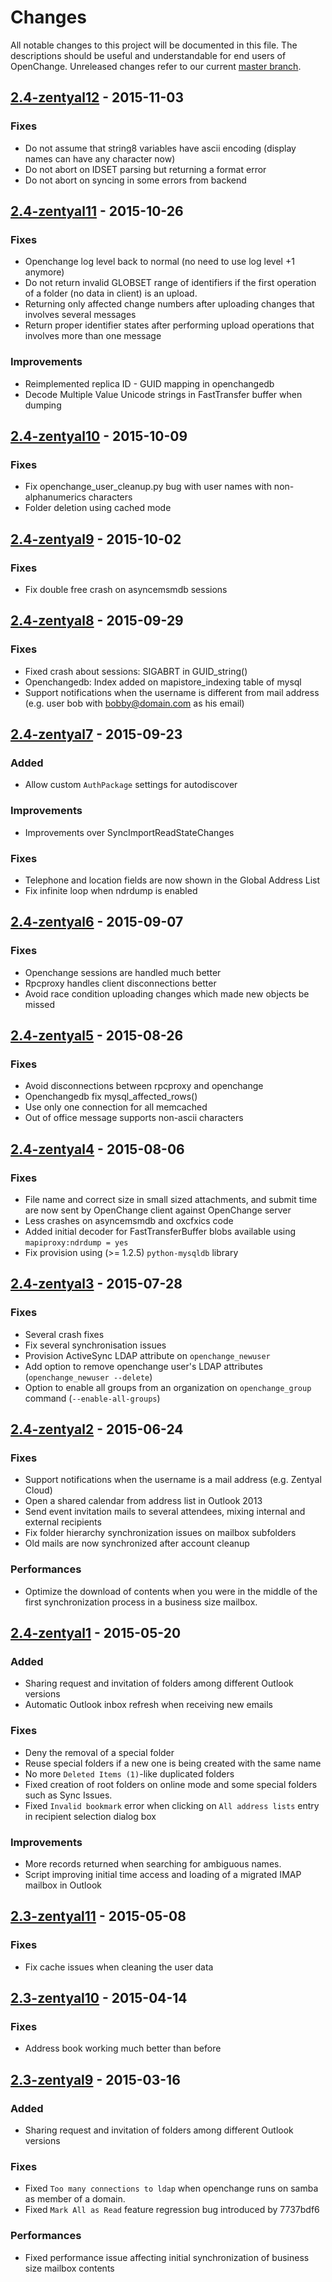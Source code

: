 # Changes

All notable changes to this project will be documented in this file.
The descriptions should be useful and understandable for end users of OpenChange.
Unreleased changes refer to our current [master branch](https://github.com/openchange/openchange/).


## [2.4-zentyal12] - 2015-11-03

### Fixes
* Do not assume that string8 variables have ascii encoding (display names can have any character now)
* Do not abort on IDSET parsing but returning a format error
* Do not abort on syncing in some errors from backend

## [2.4-zentyal11] - 2015-10-26

### Fixes
* Openchange log level back to normal (no need to use log level +1 anymore)
* Do not return invalid GLOBSET range of identifiers if the first operation
  of a folder (no data in client) is an upload.
* Returning only affected change numbers after uploading changes
  that involves several messages
* Return proper identifier states after performing upload operations
  that involves more than one message

### Improvements
* Reimplemented replica ID - GUID mapping in openchangedb
* Decode Multiple Value Unicode strings in FastTransfer buffer when dumping


## [2.4-zentyal10] - 2015-10-09

### Fixes
* Fix openchange_user_cleanup.py bug with user names with non-alphanumerics characters
* Folder deletion using cached mode


## [2.4-zentyal9] - 2015-10-02

### Fixes
* Fix double free crash on asyncemsmdb sessions


## [2.4-zentyal8] - 2015-09-29

### Fixes
* Fixed crash about sessions: SIGABRT in GUID_string()
* Openchangedb: Index added on mapistore_indexing table of mysql
* Support notifications when the username is different from mail address (e.g. user bob with bobby@domain.com as his email)


## [2.4-zentyal7] - 2015-09-23

### Added
* Allow custom `AuthPackage` settings for autodiscover

### Improvements
* Improvements over SyncImportReadStateChanges

### Fixes
* Telephone and location fields are now shown in the Global Address List
* Fix infinite loop when ndrdump is enabled


## [2.4-zentyal6] - 2015-09-07

### Fixes

* Openchange sessions are handled much better
* Rpcproxy handles client disconnections better
* Avoid race condition uploading changes which made new objects be missed


## [2.4-zentyal5] - 2015-08-26

### Fixes

* Avoid disconnections between rpcproxy and openchange
* Openchangedb fix mysql_affected_rows()
* Use only one connection for all memcached
* Out of office message supports non-ascii characters


## [2.4-zentyal4] - 2015-08-06

### Fixes

* File name and correct size in small sized attachments, and submit time are now sent
  by OpenChange client against OpenChange server
* Less crashes on asyncemsmdb and oxcfxics code
* Added initial decoder for FastTransferBuffer blobs available using `mapiproxy:ndrdump = yes`
* Fix provision using (>= 1.2.5) `python-mysqldb` library


## [2.4-zentyal3] - 2015-07-28

### Fixes

* Several crash fixes
* Fix several synchronisation issues
* Provision ActiveSync LDAP attribute on `openchange_newuser`
* Add option to remove openchange user's LDAP attributes (`openchange_newuser --delete`)
* Option to enable all groups from an organization on `openchange_group` command (`--enable-all-groups`)


## [2.4-zentyal2] - 2015-06-24

### Fixes

* Support notifications when the username is a mail address (e.g. Zentyal Cloud)
* Open a shared calendar from address list in Outlook 2013
* Send event invitation mails to several attendees, mixing internal and external recipients
* Fix folder hierarchy synchronization issues on mailbox subfolders
* Old mails are now synchronized after account cleanup

### Performances
* Optimize the download of contents when you were in the middle of the first synchronization process in a business size mailbox.


## [2.4-zentyal1] - 2015-05-20

### Added
* Sharing request and invitation of folders among different Outlook versions
* Automatic Outlook inbox refresh when receiving new emails

### Fixes
* Deny the removal of a special folder
* Reuse special folders if a new one is being created with the same name
* No more `Deleted Items (1)`-like duplicated folders
* Fixed creation of root folders on online mode and some special folders such as Sync Issues.
* Fixed `Invalid bookmark` error when clicking on `All address lists` entry in recipient selection dialog box

### Improvements
* More records returned when searching for ambiguous names.
* Script improving initial time access and loading of a migrated IMAP mailbox in Outlook


## [2.3-zentyal11] - 2015-05-08

### Fixes
* Fix cache issues when cleaning the user data


## [2.3-zentyal10] - 2015-04-14

### Fixes
* Address book working much better than before


## [2.3-zentyal9] - 2015-03-16

### Added
* Sharing request and invitation of folders among different Outlook versions

### Fixes
* Fixed `Too many connections to ldap` when openchange runs on samba as member of a domain.
* Fixed `Mark All as Read` feature regression bug introduced by 7737bdf6

### Performances
* Fixed performance issue affecting initial synchronization of business size mailbox contents


[//]: # (unreleased compare link should be changed to the latest release)
[unreleased]: https://github.com/Zentyal/openchange/compare/2.4-zentyal12...HEAD
[2.4-zentyal12]: https://github.com/Zentyal/openchange/compare/2.4-zentyal11...2.4-zentyal12
[2.4-zentyal11]: https://github.com/Zentyal/openchange/compare/2.4-zentyal10...2.4-zentyal11
[2.4-zentyal10]: https://github.com/Zentyal/openchange/compare/2.4-zentyal9...2.4-zentyal10
[2.4-zentyal9]: https://github.com/Zentyal/openchange/compare/2.4-zentyal8...2.4-zentyal9
[2.4-zentyal8]: https://github.com/Zentyal/openchange/compare/2.4-zentyal7...2.4-zentyal8
[2.4-zentyal7]: https://github.com/Zentyal/openchange/compare/2.4-zentyal6...2.4-zentyal7
[2.4-zentyal6]: https://github.com/Zentyal/openchange/compare/2.4-zentyal5...2.4-zentyal6
[2.4-zentyal5]: https://github.com/Zentyal/openchange/compare/2.4-zentyal4...2.4-zentyal5
[2.4-zentyal4]: https://github.com/Zentyal/openchange/compare/2.4-zentyal3...2.4-zentyal4
[2.4-zentyal3]: https://github.com/Zentyal/openchange/compare/2.4-zentyal2...2.4-zentyal3
[2.4-zentyal2]: https://github.com/Zentyal/openchange/compare/2.4-zentyal1...2.4-zentyal2
[2.4-zentyal1]: https://github.com/Zentyal/openchange/compare/2.3-zentyal11...2.4-zentyal1
[2.3-zentyal11]: https://github.com/Zentyal/openchange/compare/2.3-zentyal10...2.3-zentyal11
[2.3-zentyal10]: https://github.com/Zentyal/openchange/compare/2.3-zentyal9...2.3-zentyal10
[2.3-zentyal9]: https://github.com/Zentyal/openchange/compare/2.3-zentyal8...2.3-zentyal9
